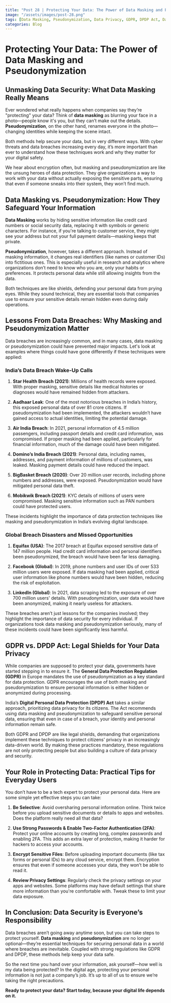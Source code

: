```yaml
---
title: "Post 28 | Protecting Your Data: The Power of Data Masking and Pseudonymization"
image: "/assets/images/post-28.png"
tags: [Data Masking, Pseudonymization, Data Privacy, GDPR, DPDP Act, Data Security, Data Breaches, Personal Data Protection, Cyber Security, Star Health Breach, Encryption, Data Protection Techniques]
categories: Blog
---
```


# Protecting Your Data: The Power of Data Masking and Pseudonymization

## Unmasking Data Security: What Data Masking Really Means

Ever wondered what really happens when companies say they’re "protecting" your data? Think of **data masking** as blurring your face in a photo—people know it's you, but they can’t make out the details. **Pseudonymization**, on the other hand, renames everyone in the photo—changing identities while keeping the scene intact.

Both methods help secure your data, but in very different ways. With cyber threats and data breaches increasing every day, it’s more important than ever to understand how these techniques work and why they matter for your digital safety.

We hear about encryption often, but masking and pseudonymization are like the unsung heroes of data protection. They give organizations a way to work with your data without actually exposing the sensitive parts, ensuring that even if someone sneaks into their system, they won’t find much.

## Data Masking vs. Pseudonymization: How They Safeguard Your Information

**Data Masking** works by hiding sensitive information like credit card numbers or social security data, replacing it with symbols or generic characters. For instance, if you're talking to customer service, they might see your address but not your full payment details—masking keeps that private.

**Pseudonymization**, however, takes a different approach. Instead of masking information, it changes real identifiers (like names or customer IDs) into fictitious ones. This is especially useful in research and analytics where organizations don’t need to know who you are, only your habits or preferences. It protects personal data while still allowing insights from the data.

Both techniques are like shields, defending your personal data from prying eyes. While they sound technical, they are essential tools that companies use to ensure your sensitive details remain hidden even during daily operations.

## Lessons From Data Breaches: Why Masking and Pseudonymization Matter

Data breaches are increasingly common, and in many cases, data masking or pseudonymization could have prevented major impacts. Let's look at examples where things could have gone differently if these techniques were applied:

### India’s Data Breach Wake-Up Calls

1. **Star Health Breach (2021)**: Millions of health records were exposed. With proper masking, sensitive details like medical histories or diagnoses would have remained hidden from attackers.
   
2. **Aadhaar Leak**: One of the most notorious breaches in India’s history, this exposed personal data of over 81 crore citizens. If pseudonymization had been implemented, the attackers wouldn’t have gained access to actual identities, limiting the potential damage.
   
3. **Air India Breach**: In 2021, personal information of 4.5 million passengers, including passport details and credit card information, was compromised. If proper masking had been applied, particularly for financial information, much of the damage could have been mitigated.

4. **Domino’s India Breach (2021)**: Personal data, including names, addresses, and payment information of millions of customers, was leaked. Masking payment details could have reduced the impact.

5. **BigBasket Breach (2020)**: Over 20 million user records, including phone numbers and addresses, were exposed. Pseudonymization would have mitigated personal data theft.

6. **Mobikwik Breach (2021)**: KYC details of millions of users were compromised. Masking sensitive information such as PAN numbers could have protected users.

These incidents highlight the importance of data protection techniques like masking and pseudonymization in India’s evolving digital landscape.

### Global Breach Disasters and Missed Opportunities

1. **Equifax (USA)**: The 2017 breach at Equifax exposed sensitive data of 147 million people. Had credit card information and personal identifiers been pseudonymized, the breach would have been far less damaging.
   
2. **Facebook (Global)**: In 2019, phone numbers and user IDs of over 533 million users were exposed. If data masking had been applied, critical user information like phone numbers would have been hidden, reducing the risk of exploitation.
   
3. **LinkedIn (Global)**: In 2021, data scraping led to the exposure of over 700 million users' details. With pseudonymization, user data would have been anonymized, making it nearly useless for attackers.

These breaches aren’t just lessons for the companies involved; they highlight the importance of data security for every individual. If organizations took data masking and pseudonymization seriously, many of these incidents could have been significantly less harmful.

## GDPR vs. DPDP Act: Legal Shields for Your Data Privacy

While companies are supposed to protect your data, governments have started stepping in to ensure it. The **General Data Protection Regulation (GDPR)** in Europe mandates the use of pseudonymization as a key standard for data protection. GDPR encourages the use of both masking and pseudonymization to ensure personal information is either hidden or anonymized during processing.

India’s **Digital Personal Data Protection (DPDP) Act** takes a similar approach, prioritizing data privacy for its citizens. The Act recommends using data masking and pseudonymization to safeguard sensitive personal data, ensuring that even in case of a breach, your identity and personal information remain safe.

Both GDPR and DPDP are like legal shields, demanding that organizations implement these techniques to protect citizens' privacy in an increasingly data-driven world. By making these practices mandatory, these regulations are not only protecting people but also building a culture of data privacy and security.

## Your Role in Protecting Data: Practical Tips for Everyday Users

You don’t have to be a tech expert to protect your personal data. Here are some simple yet effective steps you can take:

1. **Be Selective**: Avoid oversharing personal information online. Think twice before you upload sensitive documents or details to apps and websites. Does the platform really need all that data?
   
2. **Use Strong Passwords & Enable Two-Factor Authentication (2FA)**: Protect your online accounts by creating long, complex passwords and enabling 2FA. This adds an extra layer of protection, making it harder for hackers to access your accounts.
   
3. **Encrypt Sensitive Files**: Before uploading important documents (like tax forms or personal IDs) to any cloud service, encrypt them. Encryption ensures that even if someone accesses your data, they won’t be able to read it.
   
4. **Review Privacy Settings**: Regularly check the privacy settings on your apps and websites. Some platforms may have default settings that share more information than you're comfortable with. Tweak these to limit your data exposure.

## In Conclusion: Data Security is Everyone’s Responsibility

Data breaches aren’t going away anytime soon, but you can take steps to protect yourself. **Data masking** and **pseudonymization** are no longer optional—they’re essential techniques for securing personal data in a world where breaches are inevitable. Coupled with strong regulations like GDPR and DPDP, these methods help keep your data safe.

So the next time you hand over your information, ask yourself—how well is my data being protected? In the digital age, protecting your personal information is not just a company’s job. It’s up to all of us to ensure we’re taking the right precautions.

**Ready to protect your data? Start today, because your digital life depends on it.**
